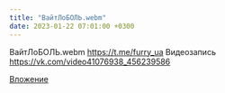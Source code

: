 ```yaml
---
title: "ВайтЛоБОЛЬ.webm"
date: 2023-01-22 07:01:00 +0300
---
```


ВайтЛоБОЛЬ.webm
https://t.me/furry_ua
Видеозапись
https://vk.com/video41076938_456239586

[Вложение](https://vk.com/video41076938_456239586)
